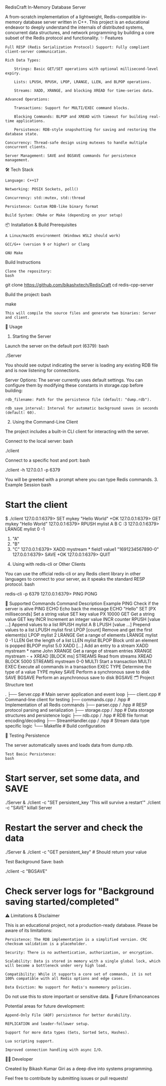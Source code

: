 RedisCraft In-Memory Database Server

A from-scratch implementation of a lightweight, Redis-compatible in-memory database server written in C++. This project is an educational endeavor to deeply understand the internals of distributed systems, concurrent data structures, and network programming by building a core subset of the Redis protocol and functionality.
✨ Features

    Full RESP (Redis Serialization Protocol) Support: Fully compliant client-server communication.

    Rich Data Types:

        Strings: Basic GET/SET operations with optional millisecond-level expiry.

        Lists: LPUSH, RPUSH, LPOP, LRANGE, LLEN, and BLPOP operations.

        Streams: XADD, XRANGE, and blocking XREAD for time-series data.

    Advanced Operations:

        Transactions: Support for MULTI/EXEC command blocks.

        Blocking Commands: BLPOP and XREAD with timeout for building real-time applications.

        Persistence: RDB-style snapshotting for saving and restoring the database state.

    Concurrency: Thread-safe design using mutexes to handle multiple concurrent clients.

    Server Management: SAVE and BGSAVE commands for persistence management.

🛠️ Tech Stack

    Language: C++17

    Networking: POSIX Sockets, poll()

    Concurrency: std::mutex, std::thread

    Persistence: Custom RDB-like binary format

    Build System: CMake or Make (depending on your setup)

📦 Installation & Build
Prerequisites

    A Linux/macOS environment (Windows WSL2 should work)

    GCC/G++ (version 9 or higher) or Clang

    GNU Make

Build Instructions

    Clone the repository:
    bash

git clone <https://github.com/bikashxtech/RedisCraft>
cd redis-cpp-server

Build the project:
bash

make

    This will compile the source files and generate two binaries: Server and client.

🚀 Usage
1. Starting the Server

Launch the server on the default port (6379):
bash

./Server

You should see output indicating the server is loading any existing RDB file and is now listening for connections.

Server Options:
The server currently uses default settings. You can configure them by modifying these constants in storage.cpp before building:

    rdb_filename: Path for the persistence file (default: "dump.rdb").

    rdb_save_interval: Interval for automatic background saves in seconds (default: 60).

2. Using the Command-Line Client

The project includes a built-in CLI client for interacting with the server.

Connect to the local server:
bash

./client

Connect to a specific host and port:
bash

./client -h 127.0.0.1 -p 6379

You will be greeted with a prompt where you can type Redis commands.
3. Example Session
bash

# Start the client
$ ./client
127.0.0.1:6379> SET mykey "Hello World"
+OK
127.0.0.1:6379> GET mykey
"Hello World"
127.0.0.1:6379> RPUSH mylist A B C
:3
127.0.0.1:6379> LRANGE mylist 0 -1
1) "A"
2) "B"
3) "C"
127.0.0.1:6379> XADD mystream * field1 value1
"1691234567890-0"
127.0.0.1:6379> SAVE
+OK
127.0.0.1:6379> QUIT

4. Using with redis-cli or Other Clients

You can use the official redis-cli or any Redis client library in other languages to connect to your server, as it speaks the standard RESP protocol.
bash

redis-cli -p 6379
127.0.0.1:6379> PING
PONG

📖 Supported Commands
Command	Description	Example
PING	Check if the server is alive	PING
ECHO <message>	Echo back the message	ECHO "Hello"
SET <key> <value> [PX milliseconds]	Set a string value	SET key value PX 10000
GET <key>	Get a string value	GET key
INCR <key>	Increment an integer value	INCR counter
RPUSH <key> <value> [value ...]	Append values to a list	RPUSH mylist A B
LPUSH <key> <value> [value ...]	Prepend values to a list	LPUSH mylist first
LPOP <key> [count]	Remove and get the first element(s)	LPOP mylist 2
LRANGE <key> <start> <stop>	Get a range of elements	LRANGE mylist 0 -1
LLEN <key>	Get the length of a list	LLEN mylist
BLPOP <key> <timeout>	Block until an element is popped	BLPOP mylist 5.0
XADD <key> <ID> <field> <value> [...]	Add an entry to a stream	XADD mystream * name John
XRANGE <key> <start> <end>	Get a range of stream entries	XRANGE mystream - +
XREAD [BLOCK ms] STREAMS <key> <ID>	Read from streams	XREAD BLOCK 5000 STREAMS mystream 0-0
MULTI	Start a transaction	MULTI
EXEC	Execute all commands in a transaction	EXEC
TYPE <key>	Determine the type of a value	TYPE mykey
SAVE	Perform a synchronous save to disk	SAVE
BGSAVE	Perform an asynchronous save to disk	BGSAVE
🗂️ Project Structure
text

.
├── Server.cpp              # Main server application and event loop
├── client.cpp              # Command-line client for testing
├── commands.cpp / .hpp     # Implementation of all Redis commands
├── parser.cpp / .hpp       # RESP protocol parsing and serialization
├── storage.cpp / .hpp      # Data storage structures and persistence logic
├── rdb.cpp / .hpp          # RDB file format encoding/decoding
├── StreamHandler.cpp / .hpp # Stream data type specific logic
└── Makefile                # Build configuration

🧪 Testing Persistence

The server automatically saves and loads data from dump.rdb.

    Test Basic Persistence:
    bash

# Start server, set some data, and SAVE
./Server &
./client -c "SET persistent_key 'This will survive a restart'"
./client -c "SAVE"
killall Server

# Restart the server and check the data
./Server &
./client -c "GET persistent_key" # Should return your value

Test Background Save:
bash

./client -c "BGSAVE"
# Check server logs for "Background saving started/completed"

⚠️ Limitations & Disclaimer

This is an educational project, not a production-ready database. Please be aware of its limitations:

    Persistence: The RDB implementation is a simplified version. CRC checksum validation is a placeholder.

    Security: There is no authentication, authorization, or encryption.

    Scalability: Data is stored in memory with a single global lock, which will become a bottleneck under very high load.

    Compatibility: While it supports a core set of commands, it is not 100% compatible with all Redis options and edge cases.

    Data Eviction: No support for Redis's maxmemory policies.

Do not use this to store important or sensitive data.
🎯 Future Enhanceances

Potential areas for future development:

    Append-Only File (AOF) persistence for better durability.

    REPLICATION and leader-follower setup.

    Support for more data types (Sets, Sorted Sets, Hashes).

    Lua scripting support.

    Improved connection handling with async I/O.

👨‍💻 Developer

Created by Bikash Kumar Giri as a deep dive into systems programming.

Feel free to contribute by submitting issues or pull requests!
